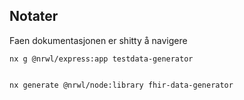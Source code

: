 ## Notater

Faen dokumentasjonen er shitty å navigere

```
nx g @nrwl/express:app testdata-generator


nx generate @nrwl/node:library fhir-data-generator

```



